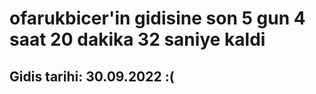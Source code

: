 # ofarukbicer'in gidisine son 5 gun 4 saat 20 dakika 32 saniye kaldi

## Gidis tarihi: 30.09.2022 :(